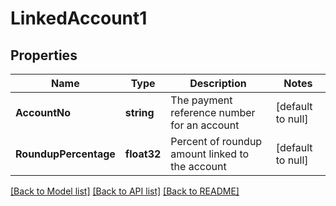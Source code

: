 # LinkedAccount1

## Properties
Name | Type | Description | Notes
------------ | ------------- | ------------- | -------------
**AccountNo** | **string** | The payment reference number for an account | [default to null]
**RoundupPercentage** | **float32** | Percent of roundup amount linked to the account | [default to null]

[[Back to Model list]](../README.md#documentation-for-models) [[Back to API list]](../README.md#documentation-for-api-endpoints) [[Back to README]](../README.md)

